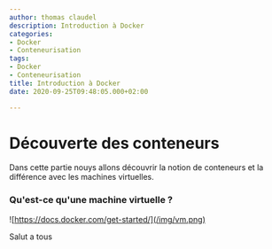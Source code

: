 ```yaml
---
author: thomas claudel
description: Introduction à Docker
categories:
- Docker
- Conteneurisation
tags:
- Docker
- Conteneurisation
title: Introduction à Docker
date: 2020-09-25T09:48:05.000+02:00

---
```

# Découverte des conteneurs

Dans cette partie nouys allons découvrir la notion de conteneurs et la différence avec les machines virtuelles.

### Qu'est-ce qu'une machine virtuelle ?

![https://docs.docker.com/get-started/](/img/vm.png)

Salut a tous